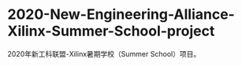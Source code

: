 # 2020-New-Engineering-Alliance-Xilinx-Summer-School-project
2020年新工科联盟-Xilinx暑期学校（Summer School）项目。
